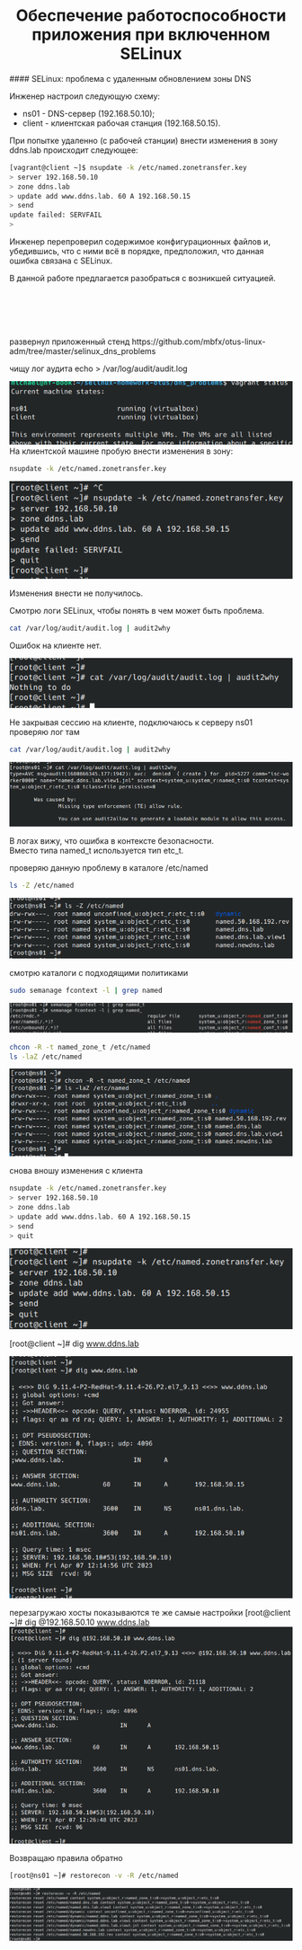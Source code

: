 <h1 align="center">Обеспечение работоспособности приложения при включенном SELinux</h1>
<p>
#### SELinux: проблема с удаленным обновлением зоны DNS

Инженер настроил следующую схему:

- ns01 - DNS-сервер (192.168.50.10);
- client - клиентская рабочая станция (192.168.50.15).

При попытке удаленно (с рабочей станции) внести изменения в зону ddns.lab происходит следующее:
```bash
[vagrant@client ~]$ nsupdate -k /etc/named.zonetransfer.key
> server 192.168.50.10
> zone ddns.lab
> update add www.ddns.lab. 60 A 192.168.50.15
> send
update failed: SERVFAIL
>
```
Инженер перепроверил содержимое конфигурационных файлов и, убедившись, что с ними всё в порядке, предположил, что данная ошибка связана с SELinux.

В данной работе предлагается разобраться с возникшей ситуацией.
</p>
<br>
<br>
<br>
<br>
<p>
развернул приложенный стенд https://github.com/mbfx/otus-linux-adm/tree/master/selinux_dns_problems<br>

чищу лог аудита
echo > /var/log/audit/audit.log

<img src="./screenshots/2.png"/><img>
На клиентской машине пробую внести изменения в зону:<br>

```bash
nsupdate -k /etc/named.zonetransfer.key
```

<img src="./screenshots/1.png"/><img>

Изменения внести не получилось.<br>

Смотрю логи SELinux, чтобы понять в чем может быть проблема.<br>

```bash
cat /var/log/audit/audit.log | audit2why
```

Ошибок на клиенте нет.<br>

<img src="./screenshots/3.png"/><img>

Не закрывая сессию на клиенте, подключаюсь к серверу ns01
проверяю лог там


```bash
cat /var/log/audit/audit.log | audit2why
```

<img src="./screenshots/4.png"/><img>

В логах вижу, что ошибка в контексте безопасности.<br>
Вместо типа named_t используется тип etc_t.<br>

проверяю данную проблему в каталоге /etc/named<br>

```bash
ls -Z /etc/named
```

<img src="./screenshots/5.png"/><img>

смотрю каталоги с подходящими политиками

```bash
sudo semanage fcontext -l | grep named
```

<img src="./screenshots/6.png"/><img>

```bash
chcon -R -t named_zone_t /etc/named
ls -laZ /etc/named
```

<img src="./screenshots/7.png"/><img>

снова вношу изменения с клиента

```bash
nsupdate -k /etc/named.zonetransfer.key
> server 192.168.50.10
> zone ddns.lab
> update add www.ddns.lab. 60 A 192.168.50.15
> send
> quit
```

<img src="./screenshots/8.png"/><img>


[root@client ~]# dig www.ddns.lab

<img src="./screenshots/9.png"/><img>

перезагружаю хосты
показываются те же самые настройки
[root@client ~]# dig @192.168.50.10 www.ddns.lab
<img src="./screenshots/10.png"/><img>

Возвращаю правила обратно

```bash
[root@ns01 ~]# restorecon -v -R /etc/named
```

<img src="./screenshots/12.png"/><img>


